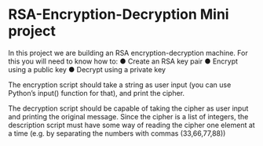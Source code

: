 # RSA-Encryption-Decryption Mini project

In this project we are building an RSA encryption-decryption machine. For this you will need to know how
to:
       ● Create an RSA key pair
       ● Encrypt using a public key
       ● Decrypt using a private key

The encryption script should take a string as user input (you can use Python’s input() function
for that), and print the cipher.

The decryption script should be capable of taking the cipher as user input and printing the
original message. Since the cipher is a list of integers, the description script must have some
way of reading the cipher one element at a time (e.g. by separating the numbers with commas
(33,66,77,88))
